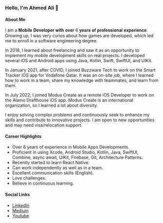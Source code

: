 ### Hello, I'm Ahmed Ali 👋

#### About Me
I am a 𝐌𝐨𝐛𝐢𝐥𝐞 𝐃𝐞𝐯𝐞𝐥𝐨𝐩𝐞𝐫 𝐰𝐢𝐭𝐡 𝐨𝐯𝐞𝐫 6 𝐲𝐞𝐚𝐫𝐬 𝐨𝐟 𝐩𝐫𝐨𝐟𝐞𝐬𝐬𝐢𝐨𝐧𝐚𝐥 𝐞𝐱𝐩𝐞𝐫𝐢𝐞𝐧𝐜𝐞. Growing up, I was very curios about how games are developed, which led me to enroll in a software engineering degree.

In 2018, I learned about freelancing and saw it as an opportunity to implement my mobile development skills on real projects. I developed several iOS and Android apps using Java, Kotlin, Swift, SwiftUI, and UIKit. 

In January 2021, after COVID, I joined Buzzware Tech to work on the Smart Tracker iOS app for Vodafone Qatar. It was an on-site job, where I learned how to work in a team, share my knowledge with teammates, and learn from them.

In July 2022, I joined Modus Create as a remote iOS Developer to work on the Alamo Drafthouse iOS app. Modus Create is an international organization, so I learned a lot about diversity.

I enjoy solving complex problems and continuously seek to enhance my skills and contribute to innovative projects. I am open to new opportunities and may need visa/relocation support. 

#### Career Highlights
- Over 6 years of experience in Mobile Apps Developments.
- Proficient in using Xcode, Android Studio, Kotlin, Java, SwiftUI, Combine, async await, UIKit,
Firebase, Git, Architecture Patterns.
- Recently started to learn React Native.
- Can work independently as well as in a team.
- Excellent communication skills (English).
- Love challenges.
- Believe in continuous learning.

#### Social Links
- [LinkedIn](https://www.linkedin.com/in/meet-ahmed-ali/)
- [Medium](https://medium.com/@codeWithAhmedAli)
- [Youtube](https://www.youtube.com/@codewithahmedali)
